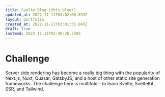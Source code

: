 ```yaml
---
title: Svelte Blog (this blog!)
updated_at: 2022-11-11T03:02:00.893Z
layout: portfolio
created_at: 2022-11-11T03:01:55.845Z
draft: true
lastmod: 2022-11-11T03:40:26.759Z
---
```


# Challenge

Server side rendering has become a really big thing with the popularity of Next.js, Nuxt, Quasar, GatsbyJS, and a host of other static site generation frameworks.
The challenge here is multifold - to learn Svelte, SvelteKit, SSR, and Tailwind. 

